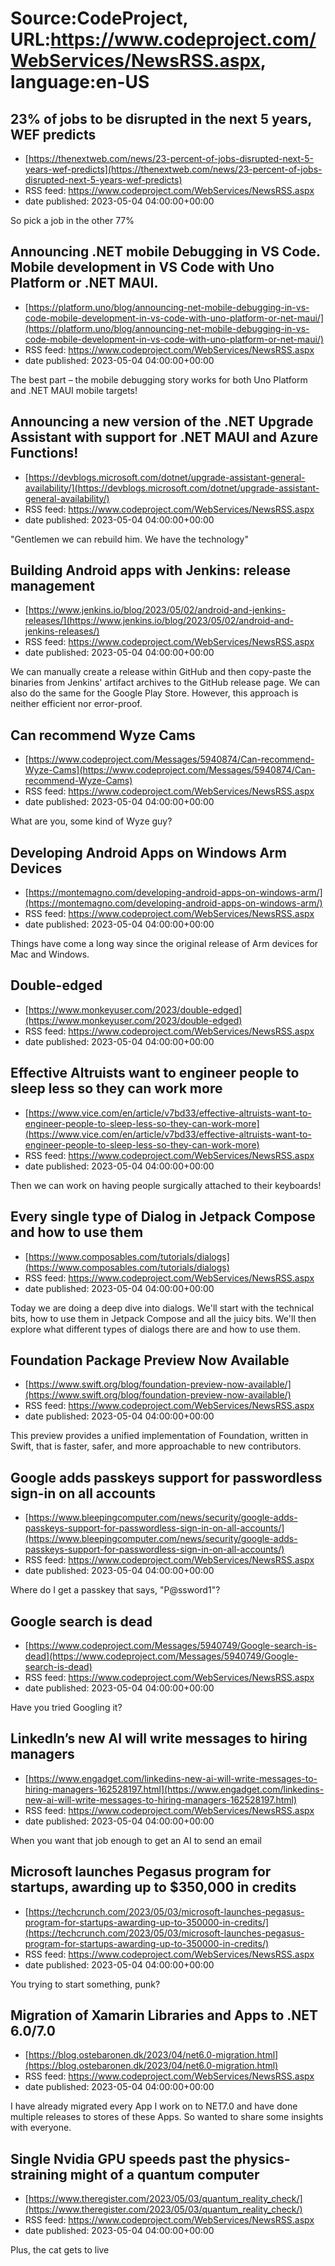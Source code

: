 # Source:CodeProject, URL:https://www.codeproject.com/WebServices/NewsRSS.aspx, language:en-US

## 23% of jobs to be disrupted in the next 5 years, WEF predicts
 - [https://thenextweb.com/news/23-percent-of-jobs-disrupted-next-5-years-wef-predicts](https://thenextweb.com/news/23-percent-of-jobs-disrupted-next-5-years-wef-predicts)
 - RSS feed: https://www.codeproject.com/WebServices/NewsRSS.aspx
 - date published: 2023-05-04 04:00:00+00:00

So pick a job in the other 77%

## Announcing .NET mobile Debugging in VS Code. Mobile development in VS Code with Uno Platform or .NET MAUI.
 - [https://platform.uno/blog/announcing-net-mobile-debugging-in-vs-code-mobile-development-in-vs-code-with-uno-platform-or-net-maui/](https://platform.uno/blog/announcing-net-mobile-debugging-in-vs-code-mobile-development-in-vs-code-with-uno-platform-or-net-maui/)
 - RSS feed: https://www.codeproject.com/WebServices/NewsRSS.aspx
 - date published: 2023-05-04 04:00:00+00:00

The best part – the mobile debugging story works for both Uno Platform and .NET MAUI mobile targets!

## Announcing a new version of the .NET Upgrade Assistant with support for .NET MAUI and Azure Functions!
 - [https://devblogs.microsoft.com/dotnet/upgrade-assistant-general-availability/](https://devblogs.microsoft.com/dotnet/upgrade-assistant-general-availability/)
 - RSS feed: https://www.codeproject.com/WebServices/NewsRSS.aspx
 - date published: 2023-05-04 04:00:00+00:00

"Gentlemen we can rebuild him. We have the technology"

## Building Android apps with Jenkins: release management
 - [https://www.jenkins.io/blog/2023/05/02/android-and-jenkins-releases/](https://www.jenkins.io/blog/2023/05/02/android-and-jenkins-releases/)
 - RSS feed: https://www.codeproject.com/WebServices/NewsRSS.aspx
 - date published: 2023-05-04 04:00:00+00:00

We can manually create a release within GitHub and then copy-paste the binaries from Jenkins' artifact archives to the GitHub release page. We can also do the same for the Google Play Store. However, this approach is neither efficient nor error-proof.

## Can recommend Wyze Cams
 - [https://www.codeproject.com/Messages/5940874/Can-recommend-Wyze-Cams](https://www.codeproject.com/Messages/5940874/Can-recommend-Wyze-Cams)
 - RSS feed: https://www.codeproject.com/WebServices/NewsRSS.aspx
 - date published: 2023-05-04 04:00:00+00:00

What are you, some kind of Wyze guy?

## Developing Android Apps on Windows Arm Devices
 - [https://montemagno.com/developing-android-apps-on-windows-arm/](https://montemagno.com/developing-android-apps-on-windows-arm/)
 - RSS feed: https://www.codeproject.com/WebServices/NewsRSS.aspx
 - date published: 2023-05-04 04:00:00+00:00

Things have come a long way since the original release of Arm devices for Mac and Windows.

## Double-edged
 - [https://www.monkeyuser.com/2023/double-edged](https://www.monkeyuser.com/2023/double-edged)
 - RSS feed: https://www.codeproject.com/WebServices/NewsRSS.aspx
 - date published: 2023-05-04 04:00:00+00:00



## Effective Altruists want to engineer people to sleep less so they can work more
 - [https://www.vice.com/en/article/v7bd33/effective-altruists-want-to-engineer-people-to-sleep-less-so-they-can-work-more](https://www.vice.com/en/article/v7bd33/effective-altruists-want-to-engineer-people-to-sleep-less-so-they-can-work-more)
 - RSS feed: https://www.codeproject.com/WebServices/NewsRSS.aspx
 - date published: 2023-05-04 04:00:00+00:00

Then we can work on having people surgically attached to their keyboards!

## Every single type of Dialog in Jetpack Compose and how to use them
 - [https://www.composables.com/tutorials/dialogs](https://www.composables.com/tutorials/dialogs)
 - RSS feed: https://www.codeproject.com/WebServices/NewsRSS.aspx
 - date published: 2023-05-04 04:00:00+00:00

Today we are doing a deep dive into dialogs. We'll start with the technical bits, how to use them in Jetpack Compose and all the juicy bits. We'll then explore what different types of dialogs there are and how to use them.

## Foundation Package Preview Now Available
 - [https://www.swift.org/blog/foundation-preview-now-available/](https://www.swift.org/blog/foundation-preview-now-available/)
 - RSS feed: https://www.codeproject.com/WebServices/NewsRSS.aspx
 - date published: 2023-05-04 04:00:00+00:00

This preview provides a unified implementation of Foundation, written in Swift, that is faster, safer, and more approachable to new contributors.

## Google adds passkeys support for passwordless sign-in on all accounts
 - [https://www.bleepingcomputer.com/news/security/google-adds-passkeys-support-for-passwordless-sign-in-on-all-accounts/](https://www.bleepingcomputer.com/news/security/google-adds-passkeys-support-for-passwordless-sign-in-on-all-accounts/)
 - RSS feed: https://www.codeproject.com/WebServices/NewsRSS.aspx
 - date published: 2023-05-04 04:00:00+00:00

Where do I get a passkey that says, "P@ssword1"?

## Google search is dead
 - [https://www.codeproject.com/Messages/5940749/Google-search-is-dead](https://www.codeproject.com/Messages/5940749/Google-search-is-dead)
 - RSS feed: https://www.codeproject.com/WebServices/NewsRSS.aspx
 - date published: 2023-05-04 04:00:00+00:00

Have you tried Googling it?

## LinkedIn’s new AI will write messages to hiring managers
 - [https://www.engadget.com/linkedins-new-ai-will-write-messages-to-hiring-managers-162528197.html](https://www.engadget.com/linkedins-new-ai-will-write-messages-to-hiring-managers-162528197.html)
 - RSS feed: https://www.codeproject.com/WebServices/NewsRSS.aspx
 - date published: 2023-05-04 04:00:00+00:00

When you want that job enough to get an AI to send an email

## Microsoft launches Pegasus program for startups, awarding up to $350,000 in credits
 - [https://techcrunch.com/2023/05/03/microsoft-launches-pegasus-program-for-startups-awarding-up-to-350000-in-credits/](https://techcrunch.com/2023/05/03/microsoft-launches-pegasus-program-for-startups-awarding-up-to-350000-in-credits/)
 - RSS feed: https://www.codeproject.com/WebServices/NewsRSS.aspx
 - date published: 2023-05-04 04:00:00+00:00

You trying to start something, punk?

## Migration of Xamarin Libraries and Apps to .NET 6.0/7.0
 - [https://blog.ostebaronen.dk/2023/04/net6.0-migration.html](https://blog.ostebaronen.dk/2023/04/net6.0-migration.html)
 - RSS feed: https://www.codeproject.com/WebServices/NewsRSS.aspx
 - date published: 2023-05-04 04:00:00+00:00

I have already migrated every App I work on to NET7.0 and have done multiple releases to stores of these Apps. So wanted to share some insights with everyone.

## Single Nvidia GPU speeds past the physics-straining might of a quantum computer
 - [https://www.theregister.com/2023/05/03/quantum_reality_check/](https://www.theregister.com/2023/05/03/quantum_reality_check/)
 - RSS feed: https://www.codeproject.com/WebServices/NewsRSS.aspx
 - date published: 2023-05-04 04:00:00+00:00

Plus, the cat gets to live

